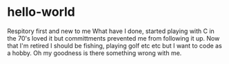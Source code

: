 # hello-world
Respitory first and new to me
What have I done, started playing with C in the 70's loved it but committments prevented me from following it up.  Now that I'm retired I should be fishing, playing golf etc etc but I want to code as a hobby.  Oh my goodness is there something wrong with me.
